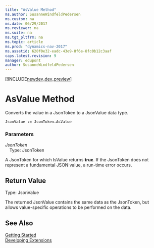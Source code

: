```yaml
---
title: "AsValue Method"
ms.author: SusanneWindfeldPedersen
ms.custom: na
ms.date: 06/29/2017
ms.reviewer: na
ms.suite: na
ms.tgt_pltfrm: na
ms.topic: article
ms.prod: "dynamics-nav-2017"
ms.assetid: 620f0e32-eadc-43e9-8f6e-8fc0b12c3aaf
caps.latest.revision: 9
manager: edupont
author: SusanneWindfeldPedersen
---
```


[!INCLUDE[newdev_dev_preview](../includes/newdev_dev_preview.md)]

# AsValue Method

Converts the value in a JsonToken to a JsonValue data type.

```
JsonValue := JsonToken.AsValue
```

### Parameters
*JsonToken*  
&emsp;Type: JsonToken

A JsonToken for which IsValue returns **true**. If the JsonToken does not represent a fundamental JSON value, a run-time error occurs.

## Return Value
Type: JsonValue

The returned JsonValue contains the same data as the JsonToken, but allows value-specific operations to be performed on the data.

## See Also
[Getting Started](../devenv-get-started.md)  
[Developing Extensions](../devenv-dev-overview.md)
